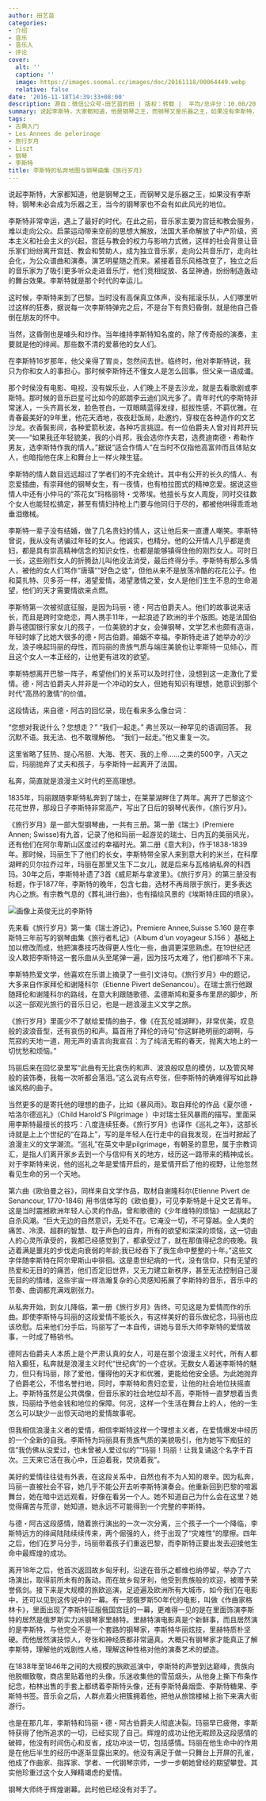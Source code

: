```yaml
---
author: 田艺苗
categories:
- 介绍
- 音乐
- 音乐人
- 评论
cover:
  alt: ''
  caption: ''
  image: https://images.soomal.cc/images/doc/20161118/00064449.webp
  relative: false
date: '2016-11-18T14:39:33+08:00'
description: 源自：微信公众号-田艺苗的田 | 版权：转载 |  平均/总评分：10.00/20
summary: 说起李斯特，大家都知道，他是钢琴之王，而钢琴又是乐器之王，如果没有李斯特，钢琴未必会成为乐器之王，当今的钢琴家也不会有如此风光的地位。李斯特非常幸运，遇上了最好的时代。在此之前，音乐家主要为宫廷和教会服务，难以走向公众……
tags:
- 古典入门
- Les Annees de pelerinage
- 旅行岁月
- Liszt
- 钢琴
- 李斯特
title: 李斯特的私奔地图与钢琴曲集《旅行岁月》
---
```


说起李斯特，大家都知道，他是钢琴之王，而钢琴又是乐器之王，如果没有李斯特，钢琴未必会成为乐器之王，当今的钢琴家也不会有如此风光的地位。

李斯特非常幸运，遇上了最好的时代。在此之前，音乐家主要为宫廷和教会服务，难以走向公众。启蒙运动带来空前的思想大解放，法国大革命解放了中产阶级，资本主义和社会主义的兴起，宫廷与教会的权力与影响力式微，这样的社会背景让音乐家们纷纷离开宫廷、教会和赞助人，成为独立音乐家，走向公共音乐厅，走向社会化，为公众谱曲和演奏。演艺明星随之而来。紧接着音乐风格改变了，独立之后的音乐家为了吸引更多听众走进音乐厅，他们竞相绽放、各显神通，纷纷制造轰动的舞台效果。李斯特就是那个时代的幸运儿。

这时候，李斯特来到了巴黎。当时没有高保真立体声，没有摇滚乐队，人们哪里听过这样的狂奏，据说每一次李斯特弹完之后，不是台下有贵妇昏倒，就是他自己昏倒在朋友的怀中。

当然，这昏倒也是噱头和炒作。当年维持李斯特知名度的，除了传奇般的演奏，主要就是他的绯闻。那些数不清的爱慕他的女人们。

在李斯特16岁那年，他父亲得了胃炎，忽然间去世。临终时，他对李斯特说，我只为你和女人的事担心。那时候李斯特还不懂女人是怎么回事。但父亲一语成谶。

那个时侯没有电影、电视，没有娱乐业，人们晚上不是去沙龙，就是去看歌剧或李斯特。那时候的音乐巨星可比如今的郎朗李云迪们风光多了。青年时代的李斯特非常迷人，一头齐肩长发，脸色苍白，一双眼睛蓝得发绿，挺拔性感，不羁优雅。在青春最美好的9年里，他花天酒地，夜夜赶饭局，赴邀约，穿梭在各种造作的文艺沙龙。衣香鬓影间，各种爱箭秋波，各种巧言挑逗。有一位伯爵夫人曾对肖邦开玩笑――“如果我还年轻貌美，我的小肖邦，我会选你作夫君，选费迪南德・希勒作男友，选李斯特作我的情人。”据说“适合作情人”在当时不仅指他高富帅而且体贴女人，也暗指他在床上和舞台上一样火辣生猛。

李斯特的情人数目远远超过了学者们的不完全统计。其中有公开的长久的情人、有恋爱插曲，有崇拜他的钢琴女生，有一夜情，也有柏拉图式的精神恋爱。据说这些情人中还有小仲马的“茶花女”玛格丽特・戈蒂埃。他擅长与女人周旋，同时交往数个女人也能轻松搞定，甚至有情妇持枪上门要与他同归于尽的，都被他哄得乖乖地垂泪缴械。

李斯特一辈子没有结婚，做了几名贵妇的情人，这让他后来一直遭人嘲笑。李斯特曾说，我从没有诱骗过年轻的女人。他诚实，也精分。他的公开情人几乎都是贵妇，都是具有崇高精神信念的知识女性，也都是能够镇得住他的刚烈女人。可时日一长，这些刚烈女人的折腾劲儿叫他没法消受，最后终得分手。李斯特有那么多情人，被他的女人们骂作“唐璜”“好色之徒”，但他从来不是放荡冷酷的花花公子。他和莫扎特、贝多芬一样，渴望爱情，渴望激情之爱，女人是他们生生不息的生命渴望，他们的天才需要情欲来点燃。

李斯特第一次被彻底征服，是因为玛丽・德・阿古伯爵夫人。他们的故事说来话长，而且是跨时空绝恋，两人携手11年，一起浪迹了欧洲的半个版图。她是法国伯爵与德国银行家女儿的孩子，一位美貌的才女，会弹钢琴，文学艺术也颇有造诣，年轻时嫁了比她大很多的德・阿古伯爵。婚姻不幸福。李斯特走进了她举办的沙龙，浪子唤起玛丽的母性，而玛丽的贵族气质与端庄美貌也让李斯特一见倾心，而且这个女人一本正经的，让他更有进攻的欲望。

李斯特想离开巴黎一阵子，希望他们的关系可以及时打住，没想到这一走激化了爱情。德・阿古伯爵夫人并非是一个冲动的女人，但她有知识有理想，她意识到那个时代“高昂的激情”的价值。

这段情话，来自德・阿古的回忆录，现在看来多么像台词：

“您想对我说什么？您想走？”
“我们一起走。”
弗兰茨以一种罕见的语调回答。
我沉默不语。我无法、也不敢理解他。
“我们一起走。”他又重复一次。

这里省略了狂热、提心吊胆、大海、苍天、我的上帝……之类的500字，八天之后，玛丽抛弃了丈夫和孩子，与李斯特一起离开了法国。

私奔，简直就是浪漫主义时代的至高理想。

1835年，玛丽跟随李斯特私奔到了瑞士，在莱蒙湖畔住了两年。离开了巴黎这个花花世界，那段日子李斯特非常高产，写出了日后的钢琴代表作，《旅行岁月》。

《旅行岁月》是一部大型钢琴曲，一共有三册。第一册《瑞士》(Premiere Annen; Swisse)有九首，记录了他和玛丽一起游览的瑞士、日内瓦的美丽风光，还有他们在阿尔卑斯山区度过的幸福时光。第二册《意大利》，作于1838-1839年。那时候，玛丽生下了他们的长女，李斯特带全家人来到意大利的米兰，在科摩湖畔的贝尔拉乔过年，玛丽在那里又生下二女儿，就是后来与瓦格纳私奔的科西玛。30年之后，李斯特补遗了3首《威尼斯与拿波里》。《旅行岁月》的第三册没有标题，作于1877年，李斯特的晚年，包含七曲，选材不再局限于旅行，更多表达内心之旅。有宗教气息的《葬礼进行曲》，也有描绘风景的《埃斯特庄园的喷泉》。

![画像上英俊无比的李斯特](https://images.soomal.cc/images/doc/20151108/00056192.webp)





先来看《旅行岁月》第一集《瑞士游记》。Premiere Annee,Suisse S.160 是在李斯特三年前写的钢琴曲集《旅行者札记》（Album d'un voyageur S.156 ）基础上加以修改而成，他把演奏技巧改得更人性化一些，曲调更深思熟虑。在19世纪还没人敢把李斯特这一套乐曲从头至尾弹一遍，因为技巧太难了，他们都啃不下来。

李斯特热爱文学，他喜欢在乐谱上摘录了一些引文诗句。《旅行岁月》中的题记，大多来自作家拜伦和谢隆科尔（Etienne Pivert deSenancou）。在瑞士旅行他跟随拜伦和谢隆科尔的路线，在意大利跟随歌德、孟德斯鸠和夏多布里昂的脚步，所以这一部观光旅行的音乐日记，也是一趟浪漫主义文学之旅。

《旅行岁月》里面少不了献给爱情的曲子，像《在瓦伦城湖畔》，非常优美，叹息般的波浪音型，还有哀伤的和声。篇首用了拜伦的诗句“你这鲜艳明丽的湖啊，与荒寂的天地一道，用无声的语言向我宣召：为了纯洁无暇的春天，抛离大地上的一切忧愁和烦恼。”

玛丽后来在回忆录里写“此曲有无比哀伤的和声、波浪般叹息的模仿，以及管风琴般的装饰奏，我每一次听都会落泪。”这么说有点夸张，但李斯特的确难得写如此静谧风格的曲子。

当然更多的是寄托他的理想的曲子，比如《暴风雨》。取自拜伦的作品《夏尔德・哈洛尔德巡礼》（Child Harold’S Pilgrimage ）中对瑞士狂风暴雨的描写。里面采用李斯特最擅长的技巧：八度连续狂奏。《旅行岁月》也译作《巡礼之年》，这部长诗就是上上个世纪的“在路上”，写的是年轻人在行走中的自我发现，在当时掀起了浪漫主义的文学潮流。“巡礼”在英文中是pilgrimage，有朝圣的意思，属于宗教词汇，是指人们离开家乡去到一个与信仰有关的地方，经历这一路带来的精神成长。对于李斯特来说，他的巡礼之年是爱情开启的，是爱情开启了他的视野，让他忽然看见生命的另一个天地。

第六曲《欧伯曼之谷》，同样来自文学作品，取材自谢隆科尔(Etienne Pivert de Senancour, 1770-1846) 用书信体写的《欧伯曼》，可见李斯特是十足文艺青年。这是当时震撼欧洲年轻人心灵的作品，曾和歌德的《少年维特的烦恼》一起挑起了自杀风潮。“巨大无边的自然意识，无处不在。它淹没一切，不可穿越。全人类的痛苦、冷漠、超群的智慧、耽于声色的自弃，所有的欲望和深深的烦恼，这一切由人的心灵所承受的，我都已经感觉到了，都承受过了，就在那值得纪念的夜晚。我迈着满是噩兆的步伐走向衰弱的年龄;我已经吞下了我生命中整整的十年。”这些文字伴随李斯特在阿尔卑斯山中徘徊。这是患世纪病的一代，没有信仰，只有无望的热爱和无目的的痛苦，他们否定旧世界，又无力建立新秩序，甚至无法控制自己漫无目的的情绪，这些宇宙一样浩瀚复杂的心灵感知拓展了李斯特的音乐，音乐中的节奏、曲调都充满戏剧张力。

从私奔开始，到女儿降临，第一册《旅行岁月》告终。可见这是为爱情而作的乐曲。即使李斯特与玛丽的这段爱情不能长久，有这样美好的音乐做纪念，玛丽也应该欣慰。后来他们分手后，玛丽写了一本自传，讲她与音乐大师李斯特的爱情故事，一时成了畅销书。

德阿古伯爵夫人本质上是个严肃认真的女人，可是在那个浪漫主义时代，所有人都陷入癫狂，私奔就是浪漫主义时代“世纪病”的一个症状。无数女人着迷李斯特的魅力，但只有玛丽，除了爱他，懂得他的天才和优雅，更能给他安全感。为此她抛弃了伯爵老公，不惜名誉扫地，同时，李斯特和贵妇恋爱，让他的社会地位扶摇直上。李斯特虽然是公共偶像，但音乐家的社会地位却不高，李斯特一直梦想着当贵族，玛丽给予他金钱和地位的保障。何况，这样一个生活在舞台上的人，他的一生怎么可以缺少一出惊天动地的爱情故事呢。

但我相信浪漫主义者的爱情，相信李斯特这样一个理想主义者，在爱情爆发中经历的一个全新的自我。李斯特为玛丽具有贵族气质的美貌吸引，他为她写下痴狂的信“我仿佛从没爱过，也未曾被人爱过似的”“玛丽！玛丽！让我复诵这个名字千百次。三天来它活在我心中，压迫着我，焚烧着我”。

美好的爱情往往徒有外表，在这段关系中，自然也有不为人知的艰辛。因为私奔，玛丽一直被社会不容，她几乎不能公开去听李斯特演奏会。他重新回到巴黎的喧嚣舞台，她在暗中远远观看，好像在看另一个人。她不知道自己为什么会在这里？她觉得痛苦与荒谬，她知道，她永远不可能得到一个完整的李斯特。

与德・阿古这段感情，随着旅行演出的一次一次分离，三个孩子一个一个降临，李斯特远方的绯闻陆陆续续传来，两个倔强的人，终于出现了“灾难性”的摩擦。四年之后，他们在罗马分手，玛丽带着孩子们重返巴黎，而李斯特正要出发去迎接他生命中最辉煌的成功。

离开18年之后，他首次返回故乡匈牙利，沿途在音乐之都维也纳停留，举办了六场演出，取得前所未有的轰动。而在故乡匈牙利，他受到贵族般的欢迎，被赠予荣誉佩剑。接下来是大规模的旅欧巡演，足迹遍及欧洲所有大城市，如今我们在电影中，还可以见到这传说中的一幕。有一部俄罗斯50年代的电影，叫做《作曲家格林卡》，里面出现了李斯特征服俄国宫廷的一幕，更难得一见的是在里面饰演李斯特的居然是俄罗斯实力派钢琴家里赫特。里赫特演电影真是个新鲜事，而且居然演的是李斯特，与他完全不是一个套路的钢琴家，李斯特华丽炫技，里赫特质朴坚硬。而他居然演技惊人，夸张和神经质都非常逼真。大概只有钢琴家才能真正了解李斯特，理解他的戏剧性人格，理解这种性格对他的演奏艺术的塑造。

在1838年至1846年之间的大规模的旅欧巡演中，李斯特的声誉到达巅峰，贵族向他脱帽致敬，商店里贴着他的头像，乐迷收集他的雪茄烟头，从他身上撕下布条作纪念，柏林出售的手套上都绣着李斯特头像，还有李斯特鼻烟壶、李斯特糖果、李斯特书签。音乐会之后，人群点着火把簇拥着他，把他从旅馆楼梯上抬下来满大街游行。

也是在那几年，李斯特和玛丽・德・阿古伯爵夫人彻底决裂。玛丽早已疲倦，李斯特获得了他所追求的一切，已经实现了自己。辉煌的成功让他无暇顾及这段感情的破碎，他没有时间伤心和反省，成功冲淡一切，包括感情。玛丽在他生命中的作用是在他后半生的经历中逐渐显露出来的。他没有满足于做一只舞台上开屏的孔雀，他成了作曲家、指挥家、学者、一代钢琴宗师，一步一步朝她曾经的期望攀登。其实他珍重过这个女人殚精竭虑的爱情。

钢琴大师终于辉煌谢幕。此时他已经没有对手了。